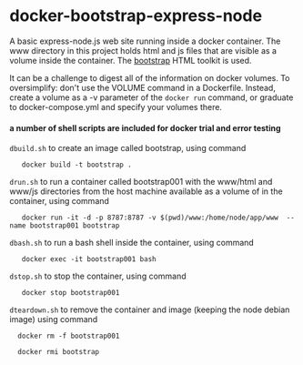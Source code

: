 # docker-bootstrap-express-node
A basic express-node.js web site running inside a docker container. The www directory in this project holds html and js files that are visible as a volume inside the container. The [bootstrap](https://getbootstrap.com/) HTML toolkit is used.

It can be a challenge to digest all of the information on docker volumes.  To oversimplify: don't use the VOLUME command in a Dockerfile. Instead, create a volume as a -v parameter of the `docker run` command, or graduate to docker-compose.yml and specify your volumes there.

#### a number of shell scripts are included for docker trial and error testing
   `dbuild.sh` to create an image called bootstrap, using command
      
       docker build -t bootstrap .  

   `drun.sh`  to run a container called bootstrap001 with the www/html and www/js directories from the host machine available as a volume of in the container, using command 
      
       docker run -it -d -p 8787:8787 -v $(pwd)/www:/home/node/app/www  --name bootstrap001 bootstrap
   
   `dbash.sh` to run a bash shell inside the container, using command 
   
       docker exec -it bootstrap001 bash 
   
   `dstop.sh`  to stop the container, using command 
   
       docker stop bootstrap001 

  `dteardown.sh` to remove the container and image (keeping the node debian image) using command 

      docker rm -f bootstrap001
     
      docker rmi bootstrap
   



